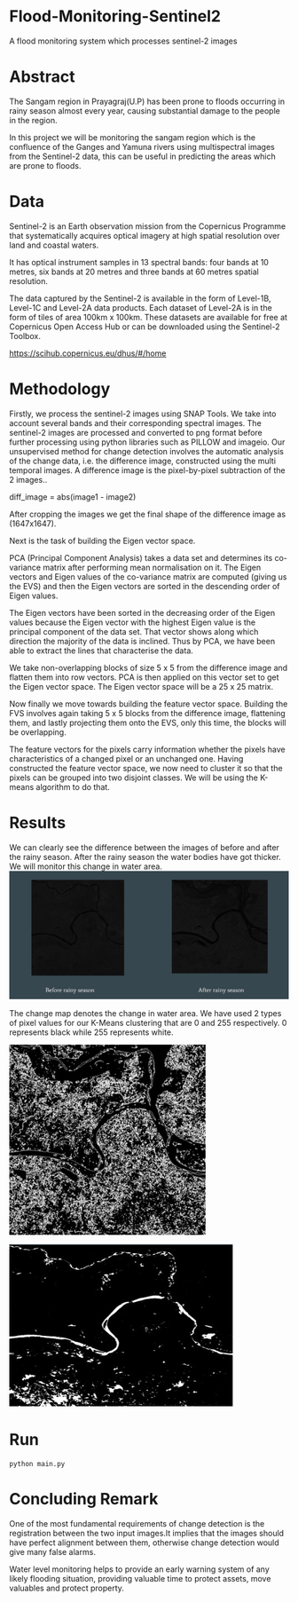# Flood-Monitoring-Sentinel2
A flood monitoring system which processes sentinel-2 images

# Abstract
The Sangam region in Prayagraj(U.P) has been prone to floods occurring in rainy season almost every year, causing substantial damage to the people in the region.

In this project we will be monitoring the sangam region which is the confluence of the Ganges and Yamuna rivers using multispectral images from the Sentinel-2 data, this can be useful in predicting the areas which are prone to floods.

# Data
Sentinel-2 is an Earth observation mission from the Copernicus Programme that systematically acquires optical imagery at high spatial resolution over land and coastal waters.

It has optical instrument samples in 13 spectral bands:  four bands at 10 metres, six bands at 20 metres and three bands at 60 metres spatial resolution.
  
The data captured by the Sentinel-2 is available in the form of Level-1B, Level-1C and Level-2A data products. Each dataset of  Level-2A is in the form of tiles of area 100km x 100km. These datasets are available for free at Copernicus Open Access Hub or can be downloaded using the Sentinel-2 Toolbox.


https://scihub.copernicus.eu/dhus/#/home

# Methodology
Firstly, we process the sentinel-2 images using SNAP Tools. We take into account several bands and their corresponding spectral images.
The sentinel-2 images are processed and converted to png format before further processing using python libraries such as PILLOW and imageio.
Our unsupervised method for change detection involves the automatic analysis of the change data, i.e. the difference image, constructed using the multi temporal images. A difference image is the pixel-by-pixel subtraction of the 2 images..

diff_image = abs(image1 - image2)

After cropping the images we get the final shape of the difference image as (1647x1647).

Next is the task of building the Eigen vector space. 

PCA (Principal Component Analysis) takes a data set and determines its co-variance matrix after performing mean normalisation on it. The Eigen vectors and Eigen values of the co-variance matrix are computed (giving us the EVS) and then the Eigen vectors are sorted in the descending order of Eigen values. 

The Eigen vectors have been sorted in the decreasing order of the Eigen values because the Eigen vector with the highest Eigen value is the principal component of the data set. That vector shows along which direction the majority of the data is inclined. 
Thus by PCA, we have been able to extract the lines that characterise the data. 

We take non-overlapping blocks of size 5 x 5 from the difference image and flatten them into row vectors.
PCA is then applied on this vector set to get the Eigen vector space. The Eigen vector space will be a 25 x 25 matrix.

Now finally we move towards building the feature vector space.
Building the FVS involves again taking 5 x 5 blocks from the difference image, flattening them, and lastly projecting them onto the EVS, only this time, the blocks will be overlapping.

The feature vectors for the pixels carry information whether the pixels have characteristics of a changed pixel or an unchanged one. Having constructed the feature vector space, we now need to cluster it so that the pixels can be grouped into two disjoint classes. We will be using the K-means algorithm to do that. 

# Results
We can clearly see the difference between the images of before and after the rainy season. After the rainy season the water bodies have got thicker. We will monitor this change in water area.
![alt text](https://github.com/Rahul171201/Flood-Monitoring-Sentinel2/blob/main/images/impactOfFlood.jpeg?raw=true)

The change map denotes the change in water area. We have used 2 types of pixel values for our K-Means clustering that are 0 and 255 respectively. 0 represents black while 255 represents white.

![alt text](https://github.com/Rahul171201/Flood-Monitoring-Sentinel2/blob/main/images/changemap1.jpeg?raw=true)

![alt text](https://github.com/Rahul171201/Flood-Monitoring-Sentinel2/blob/main/images/changemap2.jpeg?raw=true)

# Run
    python main.py

# Concluding Remark
One of the most fundamental requirements of change detection is the registration between the two input images.It implies that the images should have perfect alignment between them, otherwise change detection would give many false alarms.

Water level monitoring helps to provide an early warning system of any likely flooding situation, providing valuable time to protect assets, move valuables and protect property.



